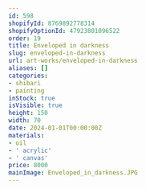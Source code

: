 ```yaml
---
id: 598
shopifyId: 8769892778314
shopifyOptionId: 47923801096522
order: 19
title: Enveloped in darkness
slug: enveloped-in-darkness
url: art-works/enveloped-in-darkness
aliases: []
categories:
- shibari
- painting
inStock: true
isVisible: true
height: 150
width: 70
date: 2024-01-01T00:00:00Z
materials:
- oil
- ' acrylic'
- ' canvas'
price: 8000
mainImage: Enveloped_in_darkness.JPG
---
```

